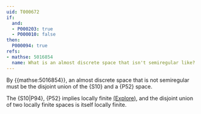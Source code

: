 ```yaml
---
uid: T000672
if:
  and:
  - P000203: true
  - P000010: false
then:
  P000094: true
refs:
- mathse: 5016854
  name: What is an almost discrete space that isn't semiregular like?
---
```

By {{mathse:5016854}}, an almost discrete space that is not semiregular must be
the disjoint union of the {S10} and a {P52} space.

The {S10|P94}, {P52} implies locally finite [(Explore)](https://topology.pi-base.org/spaces?q=Discrete+%2B+%7ELocally+finite),
and the disjoint union of two locally finite spaces is itself locally finite.
